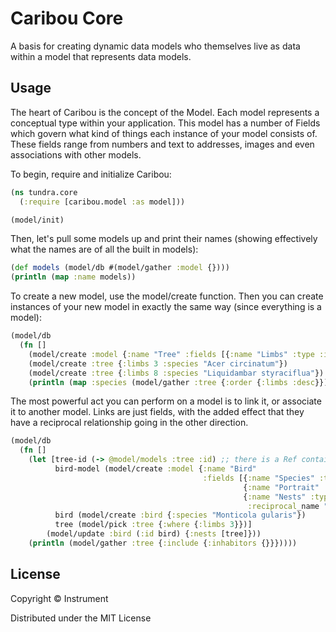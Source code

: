 # Caribou Core

A basis for creating dynamic data models who themselves live as data within a model that represents data models.

## Usage

The heart of Caribou is the concept of the Model.  Each model
represents a conceptual type within your application.  This model has a number of
Fields which govern what kind of things each instance of your model consists of.  
These fields range from numbers and text to addresses, images and even 
associations with other models.  

To begin, require and initialize Caribou:

```clj
(ns tundra.core
  (:require [caribou.model :as model]))

(model/init)
```

Then, let's pull some models up and print their names (showing effectively what 
the names are of all the built in models):

```clj
(def models (model/db #(model/gather :model {})))
(println (map :name models))
```

To create a new model, use the model/create function.  Then you can create instances
of your new model in exactly the same way (since everything is a model):

```clj
(model/db 
  (fn []
    (model/create :model {:name "Tree" :fields [{:name "Limbs" :type :integer} {:name "Species" :type :string}]})
    (model/create :tree {:limbs 3 :species "Acer circinatum"})
    (model/create :tree {:limbs 8 :species "Liquidambar styraciflua"})
    (println (map :species (model/gather :tree {:order {:limbs :desc}})))))
```

The most powerful act you can perform on a model is to link it, or associate it
to another model.  Links are just fields, with the added effect that they have a reciprocal relationship going in the other direction.

```clj
(model/db
  (fn []
    (let [tree-id (-> @model/models :tree :id) ;; there is a Ref containing all the models in memory.
          bird-model (model/create :model {:name "Bird" 
                                           :fields [{:name "Species" :type :string} 
                                                    {:name "Portrait" :type :asset}
                                                    {:name "Nests" :type :link :target_id tree-id 
                                                     :reciprocal_name "Inhabitors"}]})
          bird (model/create :bird {:species "Monticola gularis"})
          tree (model/pick :tree {:where {:limbs 3}})]
        (model/update :bird (:id bird) {:nests [tree]}))
    (println (model/gather :tree {:include {:inhabitors {}}}))))
```

## License

Copyright © Instrument

Distributed under the MIT License
